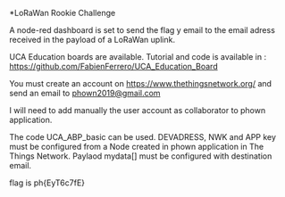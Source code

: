 *LoRaWan Rookie Challenge

A node-red dashboard is set to send the flag y email to the email adress received in the payload of a LoRaWan uplink.

UCA Education boards are available.
Tutorial and code is available in : https://github.com/FabienFerrero/UCA_Education_Board

You must create an account on https://www.thethingsnetwork.org/ and send an email to phown2019@gmail.com

I will need to add manually the user account as collaborator to phown application.

The code UCA_ABP_basic can be used. 
DEVADRESS, NWK and APP key must be configured from a Node created in phown application in The Things Network.
Paylaod mydata[] must be configured with destination email.

flag is ph{EyT6c7fE}